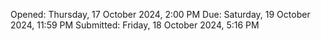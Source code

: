 Opened: Thursday, 17 October 2024, 2:00 PM
Due: Saturday, 19 October 2024, 11:59 PM
Submitted: Friday, 18 October 2024, 5:16 PM
